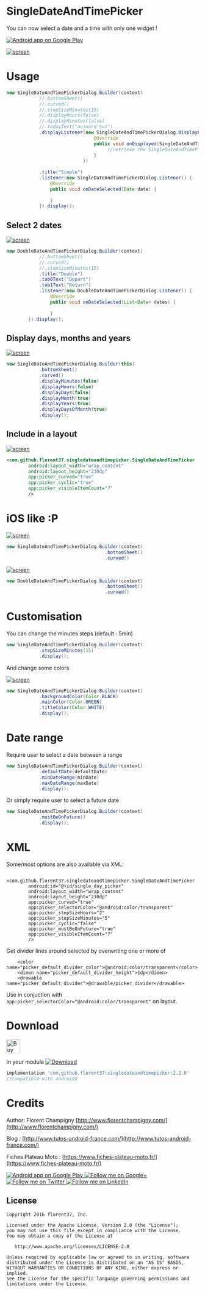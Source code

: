 # SingleDateAndTimePicker

You can now select a date and a time with only one widget !


<a href="https://goo.gl/WXW8Dc">
  <img alt="Android app on Google Play" src="https://developer.android.com/images/brand/en_app_rgb_wo_45.png" />
</a>



[![screen](https://raw.githubusercontent.com/florent37/SingleDateAndTimePicker/master/media/new_video.gif)](https://www.github.com/florent37/SingleDateAndTimePicker)

# Usage

```java
new SingleDateAndTimePickerDialog.Builder(context)
            //.bottomSheet()
            //.curved()
            //.stepSizeMinutes(15)
            //.displayHours(false)
            //.displayMinutes(false)
            //.todayText("aujourd'hui")
            .displayListener(new SingleDateAndTimePickerDialog.DisplayListener() {
                                @Override
                                public void onDisplayed(SingleDateAndTimePicker picker) {
                                     //retrieve the SingleDateAndTimePicker
                                }
                            })
            
            .title("Simple")
            .listener(new SingleDateAndTimePickerDialog.Listener() {
                @Override
                public void onDateSelected(Date date) {
                    
                }
            }).display();
```

## Select 2 dates

[![screen](https://raw.githubusercontent.com/florent37/SingleDateAndTimePicker/master/media/double_small_crop.png)](https://www.github.com/florent37/SingleDateAndTimePicker)

```java
new DoubleDateAndTimePickerDialog.Builder(context)
            //.bottomSheet()
            //.curved()
            //.stepSizeMinutes(15)
            .title("Double")
            .tab0Text("Depart")
            .tab1Text("Return")
            .listener(new DoubleDateAndTimePickerDialog.Listener() {
                @Override
                public void onDateSelected(List<Date> dates) {
                
                }
        }).display();
```

## Display days, months and years

[![screen](https://raw.githubusercontent.com/florent37/SingleDateAndTimePicker/master/media/years_crop.png)](https://www.github.com/florent37/SingleDateAndTimePicker)

```java
new SingleDateAndTimePickerDialog.Builder(this)
            .bottomSheet()
            .curved()
            .displayMinutes(false)
            .displayHours(false)
            .displayDays(false)
            .displayMonth(true)
            .displayYears(true)
            .displayDaysOfMonth(true)
            .display();
```

## Include in a layout

[![screen](https://raw.githubusercontent.com/florent37/SingleDateAndTimePicker/master/media/layout_small.png)](https://www.github.com/florent37/SingleDateAndTimePicker)

```xml
<com.github.florent37.singledateandtimepicker.SingleDateAndTimePicker
        android:layout_width="wrap_content"
        android:layout_height="230dp"
        app:picker_curved="true"
        app:picker_cyclic="true"
        app:picker_visibleItemCount="7"
        />
```

# iOS like :P

[![screen](https://raw.githubusercontent.com/florent37/SingleDateAndTimePicker/master/media/ios_simple_crop.png)](https://www.github.com/florent37/SingleDateAndTimePicker)

```java
new SingleDateAndTimePickerDialog.Builder(context)
                                    .bottomSheet()
                                    .curved()
```

[![screen](https://raw.githubusercontent.com/florent37/SingleDateAndTimePicker/master/media/ios_double_crop.png)](https://www.github.com/florent37/SingleDateAndTimePicker)

```java
new DoubleDateAndTimePickerDialog.Builder(context)
                                    .bottomSheet()
                                    .curved()
```

# Customisation

You can change the minutes steps (default : 5min)
```java
new SingleDateAndTimePickerDialog.Builder(context)
            .stepSizeMinutes(15)
            .display();
```

And change some colors

[![screen](https://raw.githubusercontent.com/florent37/SingleDateAndTimePicker/master/media/custom_colors.png)](https://www.github.com/florent37/SingleDateAndTimePicker)

```java
new SingleDateAndTimePickerDialog.Builder(context)
            .backgroundColor(Color.BLACK)
            .mainColor(Color.GREEN)
            .titleColor(Color.WHITE)
            .display();
```

# Date range

Require user to select a date between a range

```java
new SingleDateAndTimePickerDialog.Builder(context)
            .defaultDate(defaultDate)
            .minDateRange(minDate)
            .maxDateRange(maxDate)
            .display();
```

Or simply require user to select a future date

```java
new SingleDateAndTimePickerDialog.Builder(context)
            .mustBeOnFuture()
            .display();
```

# XML

Some/most options are also available via XML:

```
    <com.github.florent37.singledateandtimepicker.SingleDateAndTimePicker
        android:id="@+id/single_day_picker"
        android:layout_width="wrap_content"
        android:layout_height="230dp"
        app:picker_curved="true"
        app:picker_selectorColor="@android:color/transparent"
        app:picker_stepSizeHours="2"
        app:picker_stepSizeMinutes="5"
        app:picker_cyclic="false"
        app:picker_mustBeOnFuture="true"
        app:picker_visibleItemCount="7"
        />
```

Get divider lines around selected by overwriting one or more of
```
    <color name="picker_default_divider_color">@android:color/transparent</color>
    <dimen name="picker_default_divider_height">1dp</dimen>
    <drawable name="picker_default_divider">@drawable/picker_divider</drawable>
```
Use in conjuction with
`app:picker_selectorColor="@android:color/transparent"` on layout.

# Download

<a href='https://ko-fi.com/A160LCC' target='_blank'><img height='36' style='border:0px;height:36px;' src='https://az743702.vo.msecnd.net/cdn/kofi1.png?v=0' border='0' alt='Buy Me a Coffee at ko-fi.com' /></a>

In your module [![Download](https://api.bintray.com/packages/florent37/maven/SingleDateAndTimePicker/images/download.svg)](https://bintray.com/florent37/maven/SingleDateAndTimePicker/_latestVersion)
```groovy
implementation 'com.github.florent37:singledateandtimepicker:2.2.0'
//compatible with androidX
```

# Credits

Author: Florent Champigny [http://www.florentchampigny.com/](http://www.florentchampigny.com/)

Blog : [http://www.tutos-android-france.com/](http://www.tutos-android-france.com/)

Fiches Plateau Moto : [https://www.fiches-plateau-moto.fr/](https://www.fiches-plateau-moto.fr/)

<a href="https://goo.gl/WXW8Dc">
  <img alt="Android app on Google Play" src="https://developer.android.com/images/brand/en_app_rgb_wo_45.png" />
</a>


<a href="https://plus.google.com/+florentchampigny">
  <img alt="Follow me on Google+"
       src="https://raw.githubusercontent.com/florent37/DaVinci/master/mobile/src/main/res/drawable-hdpi/gplus.png" />
</a>
<a href="https://twitter.com/florent_champ">
  <img alt="Follow me on Twitter"
       src="https://raw.githubusercontent.com/florent37/DaVinci/master/mobile/src/main/res/drawable-hdpi/twitter.png" />
</a>
<a href="https://www.linkedin.com/in/florentchampigny">
  <img alt="Follow me on LinkedIn"
       src="https://raw.githubusercontent.com/florent37/DaVinci/master/mobile/src/main/res/drawable-hdpi/linkedin.png" />
</a>


License
--------

    Copyright 2016 florent37, Inc.

    Licensed under the Apache License, Version 2.0 (the "License");
    you may not use this file except in compliance with the License.
    You may obtain a copy of the License at

       http://www.apache.org/licenses/LICENSE-2.0

    Unless required by applicable law or agreed to in writing, software
    distributed under the License is distributed on an "AS IS" BASIS,
    WITHOUT WARRANTIES OR CONDITIONS OF ANY KIND, either express or implied.
    See the License for the specific language governing permissions and
    limitations under the License.
